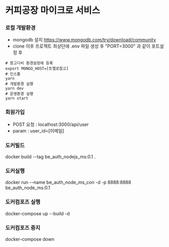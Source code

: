 # 커피공장 마이크로 서비스 

### 로컬 개발환경
- mongodb 설치 https://www.mongodb.com/try/download/community
- clone 이후 프로젝트 최상단에 .env 파일 생성 후 "PORT=3000" 과 같이 포트설정 후

```
# 몽고디비 환경설정에 등록
export MONGO_HOST=[트렐로참고]
# 인스톨
yarn 
# 개발환경 실행
yarn dev 
# 운영환경 실행
yarn start
```

### 회원가입

- POST 요청 : localhost:3000/api/user
- param : user_id=[이메일]

### 도커빌드
docker build --tag be_auth_nodejs_ms:0.1 .
### 도커실행
docker run --name be_auth_node_ms_con -d -p 8888:8888 be_auth_node_ms:0.1
### 도커컴포즈 실행
docker-compose up --build -d
### 도커컴포즈 중지
docker-compose down 

